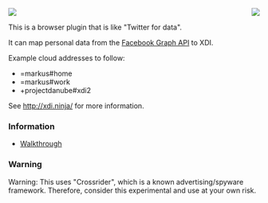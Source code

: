 <a href="http://xdi2.ninja/" target="_blank"><img src="http://projectdanube.github.com/xdi-ninja/images/xdininja.png" align="right"></a>
<img src="http://projectdanube.github.com/xdi2/images/logo64.png"><br>

This is a browser plugin that is like "Twitter for data".

It can map personal data from the [Facebook Graph API](https://developers.facebook.com/docs/reference/api/) to XDI. 

Example cloud addresses to follow:

* =markus#home
* =markus#work
* +projectdanube#xdi2

See http://xdi.ninja/ for more information.

### Information

* [Walkthrough](https://github.com/projectdanube/xdi-ninja/wiki/Walkthrough)

### Warning

Warning: This uses "Crossrider", which is a known advertising/spyware framework. Therefore, consider
this experimental and use at your own risk.
